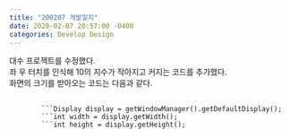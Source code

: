 ```yaml
---
title: "200207 개발일지"
date: 2020-02-07 20:57:00 -0400
categories: Develop Design
---
```


대수 프로젝트를 수정했다.  
좌 우 터치를 인식해 10의 지수가 작아지고 커지는 코드를 추가했다.  
화면의 크기를 받아오는 코드는 다음과 같다.

<pre>
    <code>
        ```Display display = getWindowManager().getDefaultDisplay();
        ```int width = display.getWidth();
        ```int height = display.getHeight();
    </code>
</pre>
